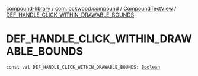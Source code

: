 [compound-library](../../index.md) / [com.lockwood.compound](../index.md) / [CompoundTextView](index.md) / [DEF_HANDLE_CLICK_WITHIN_DRAWABLE_BOUNDS](./-d-e-f_-h-a-n-d-l-e_-c-l-i-c-k_-w-i-t-h-i-n_-d-r-a-w-a-b-l-e_-b-o-u-n-d-s.md)

# DEF_HANDLE_CLICK_WITHIN_DRAWABLE_BOUNDS

`const val DEF_HANDLE_CLICK_WITHIN_DRAWABLE_BOUNDS: `[`Boolean`](https://kotlinlang.org/api/latest/jvm/stdlib/kotlin/-boolean/index.html)